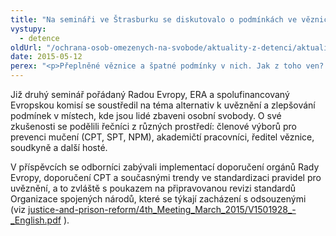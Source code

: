 ```yaml
---
title: "Na semináři ve Štrasburku se diskutovalo o podmínkách ve věznicích"
vystupy:
  - detence
oldUrl: "/ochrana-osob-omezenych-na-svobode/aktuality-z-detenci/aktuality-z-detenci-2015/na-seminari-ve-strasburku-se-diskutovalo-o-podminkach-ve-veznicich/"
date: 2015-05-12
perex: "<p>Přeplněné věznice a špatné podmínky v nich. Jak z toho ven? Mohou pomoci alternativy k uvěznění? A jak může veřejný ochránce práv napomoci předcházení špatnému zacházení? Tato témata byla předmětem semináře ve Štrasburku, kterého se 7. a 8. května zúčastnil i zástupce Oddělení dohledu nad omezováním osobní svobody z Kanceláře veřejného ochránce práv.</p>"
---
```


<!-- imported from the old website -->

<p>Již druhý seminář pořádaný Radou Evropy, ERA a spolufinancovaný Evropskou komisí se soustředil na téma alternativ k uvěznění a zlepšování podmínek v místech, kde jsou lidé zbaveni osobní svobody. O své zkušenosti se podělili řečníci z různých prostředí: členové výborů pro prevenci mučení (CPT, SPT, NPM), akademičtí pracovníci, ředitel věznice, soudkyně a další hosté.</p><p>V příspěvcích se odborníci zabývali implementací doporučení orgánů Rady Evropy, doporučení CPT a současnými trendy ve standardizaci pravidel pro uvěznění, a to zvláště s poukazem na připravovanou revizi standardů Organizace spojených národů, které se týkají zacházení s odsouzenými (viz <a title="Otevření do nového okna" href="http://www.unodc.org/documents/justice-and-prison-reform/4th_Meeting_March_2015/V1501928_-_English.pdf" target="_blank">justice-and-prison-reform/4th_Meeting_March_2015/V1501928_-_English.pdf</a> ).</p>

